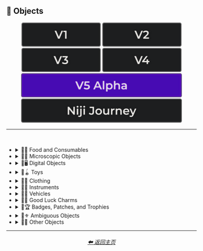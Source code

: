<h2>🎷 Objects</h2>

<div align="center">

[<img src="/Images/Repo_Parts/Buttons/Version_Buttons/button_version_V1_inactive.webp?raw=true" alt="MidJourney V1" height="64" />](/Pages/MJ_V1/Style_Pages/Sphere/Objects.md)
[<img src="/Images/Repo_Parts/Buttons/Version_Buttons/button_version_V2_inactive.webp?raw=true" alt="MidJourney V2" height="64" />](/Pages/MJ_V2/Style_Pages/Sphere/Objects.md)
[<img src="/Images/Repo_Parts/Buttons/Version_Buttons/button_version_V3_inactive.webp?raw=true" alt="MidJourney V3" height="64" />](/Pages/MJ_V3/Style_Pages/Just_The_Style/Objects.md)
[<img src="/Images/Repo_Parts/Buttons/Version_Buttons/button_version_V4_inactive.webp?raw=true" alt="MidJourney V4" height="64" />](/Pages/MJ_V4/Style_Pages/Just_The_Style/Objects.md)
<br>
[<img src="/Images/Repo_Parts/Buttons/Version_Buttons/button_version_V5_Alpha_active_half.webp?raw=true" alt="MidJourney V5" height="64" />](/Pages/MJ_V5/Style_Pages/Just_The_Style/Objects.md)
[<img src="/Images/Repo_Parts/Buttons/Version_Buttons/button_version_niji_inactive_half.webp?raw=true" alt="Niji Journey" height="64" />](/Pages/Niji_Journey/Style_Pages/Objects.md)


</div>

<hr>
<br>


- <details><summary>🎷🍣 Food and Consumables</summary><p>

  - <details><summary>🍣🥝 Fruits and Vegetables</summary><p><div align="center">

    | Fruit | Vegetable |
    | :-: | :-: |
    | <img src="/Images/MJ_V5/V5_Alpha_1/Midjourney_Styles/Fruit.webp?raw=true" width="256" /> | <img src="/Images/MJ_V5/V5_Alpha_1/Midjourney_Styles/Vegetable.webp?raw=true" width="256" /> |
    
    <br>
    
    | Fig | Mango | Cauliflower |
    | :-: | :-: | :-: |
    | <img src="/Images/MJ_V5/V5_Alpha_1/Midjourney_Styles/Fig.webp?raw=true" width="256" /> | <img src="/Images/MJ_V5/V5_Alpha_1/Midjourney_Styles/Mango.webp?raw=true" width="256" /> | <img src="/Images/MJ_V5/V5_Alpha_1/Midjourney_Styles/Cauliflower.webp?raw=true" width="256" /> |

    </div></p></details>


  - <details><summary>🍣🥩 Meats, Cheeses, and Eggs</summary><p><div align="center">

    | Beef | Wagyu | Tallow |
    | :-: | :-: | :-: |
    | <img src="/Images/MJ_V5/V5_Alpha_1/Midjourney_Styles/Beef.webp?raw=true" width="256" /> | <img src="/Images/MJ_V5/V5_Alpha_1/Midjourney_Styles/Wagyu.webp?raw=true" width="256" /> | <img src="/Images/MJ_V5/V5_Alpha_1/Midjourney_Styles/Tallow.webp?raw=true" width="256" /> |
    
    <br>
    
    | Pork | Bacon |
    | :-: | :-: |
    | <img src="/Images/MJ_V5/V5_Alpha_1/Midjourney_Styles/Pork.webp?raw=true" width="256" /> | <img src="/Images/MJ_V5/V5_Alpha_1/Midjourney_Styles/Bacon.webp?raw=true" width="256" /> |

    <br>

    | Cheese |
    | :-: |
    | <img src="/Images/MJ_V5/V5_Alpha_1/Midjourney_Styles/Cheese.webp?raw=true" width="256" /> |

    <br>
    
    | Egg | Egg Yolk |
    | :-: | :-: |
    | <img src="/Images/MJ_V5/V5_Alpha_1/Midjourney_Styles/Egg.webp?raw=true" width="256" /> | <img src="/Images/MJ_V5/V5_Alpha_1/Midjourney_Styles/Egg_Yolk.webp?raw=true" width="256" /> |

    </div></p></details>


  - <details><summary>🍣🍞 Bread</summary><p><div align="center">

    | Bread | Made of Bread | Pretzel |
    | :-: | :-: | :-: |
    | <img src="/Images/MJ_V5/V5_Alpha_1/Midjourney_Styles/Bread.webp?raw=true" width="256" /> | <img src="/Images/MJ_V5/V5_Alpha_1/Midjourney_Styles/Made_of_Bread.webp?raw=true" width="256" /> | <img src="/Images/MJ_V5/V5_Alpha_1/Midjourney_Styles/Pretzel.webp?raw=true" width="256" /> |

    <br>
    
    | Shortcrust-Pastry | Flaky-Pastry | Puff-Pastry |
    | :-: | :-: | :-: |
    | <img src="/Images/MJ_V5/V5_Alpha_1/Midjourney_Styles/Shortcrust-Pastry.webp?raw=true" width="256" /> | <img src="/Images/MJ_V5/V5_Alpha_1/Midjourney_Styles/Flaky-Pastry.webp?raw=true" width="256" /> | <img src="/Images/MJ_V5/V5_Alpha_1/Midjourney_Styles/Puff-Pastry.webp?raw=true" width="256" /> |

    <br>

    | Choux-Pastry | Phyllo |
    | :-: | :-: |
    | <img src="/Images/MJ_V5/V5_Alpha_1/Midjourney_Styles/Choux-Pastry.webp?raw=true" width="256" /> | <img src="/Images/MJ_V5/V5_Alpha_1/Midjourney_Styles/Phyllo.webp?raw=true" width="256" /> |

    </div></p></details>


  - <details><summary>🍣🥜 Nuts and Beans</summary><p><div align="center">

    | Beans |
    | :-: |
    | <img src="/Images/MJ_V5/V5_Alpha_1/Midjourney_Styles/Beans.webp?raw=true" width="256" /> |

    <br>

    | Peanut |
    | :-: |
    | <img src="/Images/MJ_V5/V5_Alpha_1/Midjourney_Styles/Peanut.webp?raw=true" width="256" /> |

    <br>
    
    | Coconut |
    | :-: |
    | <img src="/Images/MJ_V5/V5_Alpha_1/Midjourney_Styles/Coconut.webp?raw=true" width="256" /> |

    </div></p></details>


  - <details><summary>🍣🍲 Dishes and Meals</summary><p><div align="center">

    | Pizza | Hotdog |
    | :-: | :-: |
    | <img src="/Images/MJ_V5/V5_Alpha_1/Midjourney_Styles/Pizza.webp?raw=true" width="256" /> | <img src="/Images/MJ_V5/V5_Alpha_1/Midjourney_Styles/Hotdog.webp?raw=true" width="256" /> |
    
    <br>
    
    | Pasta | Spaghetti | Fettuccine |
    | :-: | :-: | :-: |
    | <img src="/Images/MJ_V5/V5_Alpha_1/Midjourney_Styles/Pasta.webp?raw=true" width="256" /> | <img src="/Images/MJ_V5/V5_Alpha_1/Midjourney_Styles/Spaghetti.webp?raw=true" width="256" /> | <img src="/Images/MJ_V5/V5_Alpha_1/Midjourney_Styles/Fettuccine.webp?raw=true" width="256" /> |

    <br>

    | Gnocchi |
    | :-: |
    | <img src="/Images/MJ_V5/V5_Alpha_1/Midjourney_Styles/Gnocchi.webp?raw=true" width="256" /> |

    <br>

    | Macaroni and Cheese |
    | :-: |
    | <img src="/Images/MJ_V5/V5_Alpha_1/Midjourney_Styles/Macaroni_and_Cheese.webp?raw=true" width="256" /> |

    </div></p></details>


  - <details><summary>🍣🥫 Sauces, Spreads, and Oils</summary><p><div align="center">
        
    | Vegetable Oil | Olive Oil |
    | :-: | :-: |
    | <img src="/Images/MJ_V5/V5_Alpha_1/Midjourney_Styles/Vegetable_Oil.webp?raw=true" width="256" /> | <img src="/Images/MJ_V5/V5_Alpha_1/Midjourney_Styles/Olive_Oil.webp?raw=true" width="256" /> |

    <br>

    | Butter | Margarine |
    | :-: | :-: |
    | <img src="/Images/MJ_V5/V5_Alpha_1/Midjourney_Styles/Butter.webp?raw=true" width="256" /> | <img src="/Images/MJ_V5/V5_Alpha_1/Midjourney_Styles/Margarine.webp?raw=true" width="256" /> |

    <br>

    | Peanut Butter | Jelly |
    | :-: | :-: |
    | <img src="/Images/MJ_V5/V5_Alpha_1/Midjourney_Styles/Peanut_Butter.webp?raw=true" width="256" /> | <img src="/Images/MJ_V5/V5_Alpha_1/Midjourney_Styles/Jelly.webp?raw=true" width="256" /> |

    <br>
    
    | Alfredo |
    | :-: |
    | <img src="/Images/MJ_V5/V5_Alpha_1/Midjourney_Styles/Alfredo.webp?raw=true" width="256" /> |	
    
    <br>
    
    | Sour Cream | Sauce | Pasta Sauce |
    | :-: | :-: | :-: |
    | <img src="/Images/MJ_V5/V5_Alpha_1/Midjourney_Styles/Sour_Cream.webp?raw=true" width="256" /> | <img src="/Images/MJ_V5/V5_Alpha_1/Midjourney_Styles/Sauce.webp?raw=true" width="256" /> | <img src="/Images/MJ_V5/V5_Alpha_1/Midjourney_Styles/Pasta_Sauce.webp?raw=true" width="256" /> |

    <br>
    
    | Ketchup | Mustard |
    | :-: | :-: |
    | <img src="/Images/MJ_V5/V5_Alpha_1/Midjourney_Styles/Ketchup.webp?raw=true" width="256" /> | <img src="/Images/MJ_V5/V5_Alpha_1/Midjourney_Styles/Mustard.webp?raw=true" width="256" /> |

    <br>

    | Mayonnaise | Mayo |
    | :-: | :-: |
    | <img src="/Images/MJ_V5/V5_Alpha_1/Midjourney_Styles/Mayonnaise.webp?raw=true" width="256" /> | <img src="/Images/MJ_V5/V5_Alpha_1/Midjourney_Styles/Mayo.webp?raw=true" width="256" /> |
        
    </div></p></details>


  - <details><summary>🍣🌿 Herbs and Spices</summary><p><div align="center">

    | Cinnamon |
    | :-: |
    | <img src="/Images/MJ_V5/V5_Alpha_1/Midjourney_Styles/Cinnamon.webp?raw=true" width="256" /> |

    </div></p></details>


  - <details><summary>🍣🍭 Candy and Sweets</summary><p><div align="center">

    | Cake | Wedding Cake | Cake Decorating |
    | :-: | :-: | :-: |
    | <img src="/Images/MJ_V5/V5_Alpha_1/Midjourney_Styles/Cake.webp?raw=true" width="256" /> | <img src="/Images/MJ_V5/V5_Alpha_1/Midjourney_Styles/Wedding_Cake.webp?raw=true" width="256" /> | <img src="/Images/MJ_V5/V5_Alpha_1/Midjourney_Styles/Cake_Decorating.webp?raw=true" width="256" /> |
    
    <br>
    
    | Brownies |
    | :-: |
    | <img src="/Images/MJ_V5/V5_Alpha_1/Midjourney_Styles/Brownies.webp?raw=true" width="256" /> |

    <br>
    
    | Churros | Syrup | Maple Syrup |
    | :-: | :-: | :-: |
    | <img src="/Images/MJ_V5/V5_Alpha_1/Midjourney_Styles/Churros.webp?raw=true" width="256" /> | <img src="/Images/MJ_V5/V5_Alpha_1/Midjourney_Styles/Syrup.webp?raw=true" width="256" /> | <img src="/Images/MJ_V5/V5_Alpha_1/Midjourney_Styles/Maple_Syrup.webp?raw=true" width="256" /> |
    
    <br>
    
    | Cream | Whipped Cream | Ice Cream |
    | :-: | :-: | :-: |
    | <img src="/Images/MJ_V5/V5_Alpha_1/Midjourney_Styles/Cream.webp?raw=true" width="256" /> | <img src="/Images/MJ_V5/V5_Alpha_1/Midjourney_Styles/Whipped_Cream.webp?raw=true" width="256" /> | <img src="/Images/MJ_V5/V5_Alpha_1/Midjourney_Styles/Ice_Cream.webp?raw=true" width="256" /> |
    
    <br>
    
    | Candy | Lollipop | Taffy |
    | :-: | :-: | :-: |
    | <img src="/Images/MJ_V5/V5_Alpha_1/Midjourney_Styles/Candy.webp?raw=true" width="256" /> | <img src="/Images/MJ_V5/V5_Alpha_1/Midjourney_Styles/Lollipop.webp?raw=true" width="256" /> | <img src="/Images/MJ_V5/V5_Alpha_1/Midjourney_Styles/Taffy.webp?raw=true" width="256" /> |
    
    <br>
    
    | Cotton-Candy | Candy-Floss |
    | :-: | :-: |
    | <img src="/Images/MJ_V5/V5_Alpha_1/Midjourney_Styles/Cotton-Candy.webp?raw=true" width="256" /> | <img src="/Images/MJ_V5/V5_Alpha_1/Midjourney_Styles/Candy-Floss.webp?raw=true" width="256" /> |
    
    <br>
    
    | Gummy Candy | Gummies |
    | :-: | :-: |
    | <img src="/Images/MJ_V5/V5_Alpha_1/Midjourney_Styles/Gummy_Candy.webp?raw=true" width="256" /> | <img src="/Images/MJ_V5/V5_Alpha_1/Midjourney_Styles/Gummies.webp?raw=true" width="256" /> |

    <br>

    | Chocolate | Caramel |
    | :-: | :-: |
    | <img src="/Images/MJ_V5/V5_Alpha_1/Midjourney_Styles/Chocolate.webp?raw=true" width="256" /> | <img src="/Images/MJ_V5/V5_Alpha_1/Midjourney_Styles/Caramel.webp?raw=true" width="256" /> |
    
    <br>

    | Marzipan | Gum Paste | Modeling Chocolate |
    | :-: | :-: | :-: |
    | <img src="/Images/MJ_V5/V5_Alpha_1/Midjourney_Styles/Marzipan.webp?raw=true" width="256" /> | <img src="/Images/MJ_V5/V5_Alpha_1/Midjourney_Styles/Gum_Paste.webp?raw=true" width="256" /> | <img src="/Images/MJ_V5/V5_Alpha_1/Midjourney_Styles/Modeling_Chocolate.webp?raw=true" width="256" /> |

    <br>

    | Sprinkles | Nonpareils |
    | :-: | :-: |
    | <img src="/Images/MJ_V5/V5_Alpha_1/Midjourney_Styles/Sprinkles.webp?raw=true" width="256" /> | <img src="/Images/MJ_V5/V5_Alpha_1/Midjourney_Styles/Nonpareils.webp?raw=true" width="256" /> |

    <br>

    | Fondant Icing | Royal Icing |
    | :-: | :-: |
    | <img src="/Images/MJ_V5/V5_Alpha_1/Midjourney_Styles/Fondant_Icing.webp?raw=true" width="256" /> | <img src="/Images/MJ_V5/V5_Alpha_1/Midjourney_Styles/Royal_Icing.webp?raw=true" width="256" /> |

    <br>
    
    | Honeycomb | Creme Brule |
    | :-: | :-: |
    | <img src="/Images/MJ_V5/V5_Alpha_1/Midjourney_Styles/Honeycomb.webp?raw=true" width="256" /> | <img src="/Images/MJ_V5/V5_Alpha_1/Midjourney_Styles/Creme_Brule.webp?raw=true" width="256" /> |
    
    <br>
    
    | Eclair | Cannoli | Fruit-Tart |
    | :-: | :-: | :-: |
    | <img src="/Images/MJ_V5/V5_Alpha_1/Midjourney_Styles/Eclair.webp?raw=true" width="256" /> | <img src="/Images/MJ_V5/V5_Alpha_1/Midjourney_Styles/Cannoli.webp?raw=true" width="256" /> | <img src="/Images/MJ_V5/V5_Alpha_1/Midjourney_Styles/Fruit-Tart.webp?raw=true" width="256" /> |

    <br>

    | Gumdrop | Gum |
    | :-: | :-: |
    | <img src="/Images/MJ_V5/V5_Alpha_1/Midjourney_Styles/Gumdrop.webp?raw=true" width="256" /> | <img src="/Images/MJ_V5/V5_Alpha_1/Midjourney_Styles/Gum.webp?raw=true" width="256" /> |

    <br>
    
    | Dessertwave |
    | :-: |
    | <img src="/Images/MJ_V5/V5_Alpha_1/Midjourney_Styles/Dessertwave.webp?raw=true" width="256" /> |

    </div></p></details>


  - <details><summary>🍣🍺 Beverages</summary><p><div align="center">

    | Soda | Coffee | Tea |
    | :-: | :-: | :-: |
    | <img src="/Images/MJ_V5/V5_Alpha_1/Midjourney_Styles/Soda.webp?raw=true" width="256" /> | <img src="/Images/MJ_V5/V5_Alpha_1/Midjourney_Styles/Coffee.webp?raw=true" width="256" /> | <img src="/Images/MJ_V5/V5_Alpha_1/Midjourney_Styles/Tea.webp?raw=true" width="256" /> |

    <br>
    
    | Wine | White-Wine | Red-Wine |
    | :-: | :-: | :-: |
    | <img src="/Images/MJ_V5/V5_Alpha_1/Midjourney_Styles/Wine.webp?raw=true" width="256" /> | <img src="/Images/MJ_V5/V5_Alpha_1/Midjourney_Styles/White-Wine.webp?raw=true" width="256" /> | <img src="/Images/MJ_V5/V5_Alpha_1/Midjourney_Styles/Red-Wine.webp?raw=true" width="256" /> |
    
    <br>
    
    | Champagne |
    | :-: |
    | <img src="/Images/MJ_V5/V5_Alpha_1/Midjourney_Styles/Champagne.webp?raw=true" width="256" /> |

    <br>
    
    | Corona | Corona-Phenomenon |
    | :-: | :-: |
    | <img src="/Images/MJ_V5/V5_Alpha_1/Midjourney_Styles/Corona.webp?raw=true" width="256" /> | <img src="/Images/MJ_V5/V5_Alpha_1/Midjourney_Styles/Corona-Phenomenon.webp?raw=true" width="256" /> |

    </div></p></details>


  - <details><summary>🍣 Other Food and Consumables</summary><p><div align="center">

    | Food |
    | :-: |
    | <img src="/Images/MJ_V5/V5_Alpha_1/Midjourney_Styles/Food.webp?raw=true" width="256" /> |

    <br>

    | Macaroni |
    | :-: |
    | <img src="/Images/MJ_V5/V5_Alpha_1/Midjourney_Styles/Macaroni.webp?raw=true" width="256" /> |

    <br>

    | Gelatin | Agar |
    | :-: | :-: |
    | <img src="/Images/MJ_V5/V5_Alpha_1/Midjourney_Styles/Gelatin.webp?raw=true" width="256" /> | <img src="/Images/MJ_V5/V5_Alpha_1/Midjourney_Styles/Agar.webp?raw=true" width="256" /> |

    <br>
    
    | Edible Ink | Food Coloring | Food Dye |
    | :-: | :-: | :-: |
    | <img src="/Images/MJ_V5/V5_Alpha_1/Midjourney_Styles/Edible_Ink.webp?raw=true" width="256" /> | <img src="/Images/MJ_V5/V5_Alpha_1/Midjourney_Styles/Food_Coloring.webp?raw=true" width="256" /> | <img src="/Images/MJ_V5/V5_Alpha_1/Midjourney_Styles/Food_Dye.webp?raw=true" width="256" /> |

    <br>
    
    | Deep-Fried | Molecular Gastronomy |
    | :-: | :-: |
    | <img src="/Images/MJ_V5/V5_Alpha_1/Midjourney_Styles/Deep-Fried.webp?raw=true" width="256" /> | <img src="/Images/MJ_V5/V5_Alpha_1/Midjourney_Styles/Molecular_Gastronomy.webp?raw=true" width="256" /> |

    <br>
    
    | Tincture |
    | :-: |
    | <img src="/Images/MJ_V5/V5_Alpha_1/Midjourney_Styles/Tincture.webp?raw=true" width="256" /> |
    
    <br>

    | Toothpaste |
    | :-: |
    | <img src="/Images/MJ_V5/V5_Alpha_1/Midjourney_Styles/Toothpaste.webp?raw=true" width="256" /> |

    </div></p></details>

  </p></details>


- <details><summary>🎷🦠 Microscopic Objects</summary><p><div align="center">

    | Atom | Fullerene | Nanoparticle |
    | :-: | :-: | :-: |
    | <img src="/Images/MJ_V5/V5_Alpha_1/Midjourney_Styles/Atom.webp?raw=true" width="256" /> | <img src="/Images/MJ_V5/V5_Alpha_1/Midjourney_Styles/Fullerene.webp?raw=true" width="256" /> | <img src="/Images/MJ_V5/V5_Alpha_1/Midjourney_Styles/Nanoparticle.webp?raw=true" width="256" /> |

    <br>

    | Cells | Cellular |
    | :-: | :-: |
    | <img src="/Images/MJ_V5/V5_Alpha_1/Midjourney_Styles/Cells.webp?raw=true" width="256" /> | <img src="/Images/MJ_V5/V5_Alpha_1/Midjourney_Styles/Cellular.webp?raw=true" width="256" /> |

    <br>
    
    | Mitochondria | Mitosis |
    | :-: | :-: |
    | <img src="/Images/MJ_V5/V5_Alpha_1/Midjourney_Styles/Mitochondria.webp?raw=true" width="256" /> | <img src="/Images/MJ_V5/V5_Alpha_1/Midjourney_Styles/Mitosis.webp?raw=true" width="256" /> |

    <br>

    | DNA | Bacteria | Enzyme |
    | :-: | :-: | :-: |
    | <img src="/Images/MJ_V5/V5_Alpha_1/Midjourney_Styles/DNA.webp?raw=true" width="256" /> | <img src="/Images/MJ_V5/V5_Alpha_1/Midjourney_Styles/Bacteria.webp?raw=true" width="256" /> | <img src="/Images/MJ_V5/V5_Alpha_1/Midjourney_Styles/Enzyme.webp?raw=true" width="256" /> |

  </div></p></details>


- <details><summary>🎷🖥 Digital Objects</summary><p><div align="center">

    | Computer | Display |
    | :-: | :-: |
    | <img src="/Images/MJ_V5/V5_Alpha_1/Midjourney_Styles/Computer.webp?raw=true" width="256" /> | <img src="/Images/MJ_V5/V5_Alpha_1/Midjourney_Styles/Display.webp?raw=true" width="256" /> |

    <br>
    
    | Camera | Lens | Film |
    | :-: | :-: | :-: |
    | <img src="/Images/MJ_V5/V5_Alpha_1/Midjourney_Styles/Camera.webp?raw=true" width="256" /> | <img src="/Images/MJ_V5/V5_Alpha_1/Midjourney_Styles/Lens.webp?raw=true" width="256" /> | <img src="/Images/MJ_V5/V5_Alpha_1/Midjourney_Styles/Film.webp?raw=true" width="256" /> |
    
    <br>

    | Vinyl Record | CD |
    | :-: | :-: |
    | <img src="/Images/MJ_V5/V5_Alpha_1/Midjourney_Styles/Vinyl_Record.webp?raw=true" width="256" /> | <img src="/Images/MJ_V5/V5_Alpha_1/Midjourney_Styles/CD.webp?raw=true" width="256" /> |

    <br>

    | DVD | Blu-Ray Disc |
    | :-: | :-: |
    | <img src="/Images/MJ_V5/V5_Alpha_1/Midjourney_Styles/DVD.webp?raw=true" width="256" /> | <img src="/Images/MJ_V5/V5_Alpha_1/Midjourney_Styles/Blu-Ray_Disc.webp?raw=true" width="256" /> |

    <br>

    | Videocasette |
    | :-: |
    | <img src="/Images/MJ_V5/V5_Alpha_1/Midjourney_Styles/Videocasette.webp?raw=true" width="256" /> |

    <br>

    | Capacitance Electronic Disc | LaserDisc | Holographic Versatile Disc |
    | :-: | :-: | :-: |
    | <img src="/Images/MJ_V5/V5_Alpha_1/Midjourney_Styles/Capacitance_Electronic_Disc.webp?raw=true" width="256" /> | <img src="/Images/MJ_V5/V5_Alpha_1/Midjourney_Styles/LaserDisc.webp?raw=true" width="256" /> | <img src="/Images/MJ_V5/V5_Alpha_1/Midjourney_Styles/Holographic_Versatile_Disc.webp?raw=true" width="256" /> |

    <br>
    
    | Transistor | Diode |
    | :-: | :-: |
    | <img src="/Images/MJ_V5/V5_Alpha_1/Midjourney_Styles/Transistor.webp?raw=true" width="256" /> | <img src="/Images/MJ_V5/V5_Alpha_1/Midjourney_Styles/Diode.webp?raw=true" width="256" /> |

    <br>
    
    | Wires | Cables |
    | :-: | :-: |
    | <img src="/Images/MJ_V5/V5_Alpha_1/Midjourney_Styles/Wires.webp?raw=true" width="256" /> | <img src="/Images/MJ_V5/V5_Alpha_1/Midjourney_Styles/Cables.webp?raw=true" width="256" /> |

    <br>

    | Flux Capacitor |
    | :-: |
    | <img src="/Images/MJ_V5/V5_Alpha_1/Midjourney_Styles/Flux_Capacitor.webp?raw=true" width="256" /> |

    <br>
    
    | Clock | Analog-Clock | Digital-Clock |
    | :-: | :-: | :-: |
    | <img src="/Images/MJ_V5/V5_Alpha_1/Midjourney_Styles/Clock.webp?raw=true" width="256" /> | <img src="/Images/MJ_V5/V5_Alpha_1/Midjourney_Styles/Analog-Clock.webp?raw=true" width="256" /> | <img src="/Images/MJ_V5/V5_Alpha_1/Midjourney_Styles/Digital-Clock.webp?raw=true" width="256" /> |
    
    <br>
    
    | Wristwatch |
    | :-: |
    | <img src="/Images/MJ_V5/V5_Alpha_1/Midjourney_Styles/Wristwatch.webp?raw=true" width="256" /> |

  </div></p></details>


- <details><summary>🎷🪀 Toys</summary><p><div align="center">

    | Toy |
    | :-: |
    | <img src="/Images/MJ_V5/V5_Alpha_1/Midjourney_Styles/Toy.webp?raw=true" width="256" /> |

    <br>

    | Pinwheel | Slinky | Newtons-Cradle |
    | :-: | :-: | :-: |
    | <img src="/Images/MJ_V5/V5_Alpha_1/Midjourney_Styles/Pinwheel.webp?raw=true" width="256" /> | <img src="/Images/MJ_V5/V5_Alpha_1/Midjourney_Styles/Slinky.webp?raw=true" width="256" /> | <img src="/Images/MJ_V5/V5_Alpha_1/Midjourney_Styles/Newtons-Cradle.webp?raw=true" width="256" /> |

    <br>

    | Jigsaw | Puzzle | Tangram |
    | :-: | :-: | :-: |
    | <img src="/Images/MJ_V5/V5_Alpha_1/Midjourney_Styles/Jigsaw.webp?raw=true" width="256" /> | <img src="/Images/MJ_V5/V5_Alpha_1/Midjourney_Styles/Puzzle.webp?raw=true" width="256" /> | <img src="/Images/MJ_V5/V5_Alpha_1/Midjourney_Styles/Tangram.webp?raw=true" width="256" /> |

    <br>

    | Maze |
    | :-: |
    | <img src="/Images/MJ_V5/V5_Alpha_1/Midjourney_Styles/Maze.webp?raw=true" width="256" /> |
    
    <br>
    
    | Stress Ball | Koosh Ball | Koosh |
    | :-: | :-: | :-: |
    | <img src="/Images/MJ_V5/V5_Alpha_1/Midjourney_Styles/Stress_Ball.webp?raw=true" width="256" /> | <img src="/Images/MJ_V5/V5_Alpha_1/Midjourney_Styles/Koosh_Ball.webp?raw=true" width="256" /> | <img src="/Images/MJ_V5/V5_Alpha_1/Midjourney_Styles/Koosh.webp?raw=true" width="256" /> |

    <br>

    | Beach-Ball | Ball Pit | Zorb |
    | :-: | :-: | :-: |
    | <img src="/Images/MJ_V5/V5_Alpha_1/Midjourney_Styles/Beach-Ball.webp?raw=true" width="256" /> | <img src="/Images/MJ_V5/V5_Alpha_1/Midjourney_Styles/Ball_Pit.webp?raw=true" width="256" /> | <img src="/Images/MJ_V5/V5_Alpha_1/Midjourney_Styles/Zorb.webp?raw=true" width="256" /> |

    <br>

    | Rubik's Cube | Kinetic-Sand |
    | :-: | :-: |
    | <img src="/Images/MJ_V5/V5_Alpha_1/Midjourney_Styles/Rubiks_Cube.webp?raw=true" width="256" /> | <img src="/Images/MJ_V5/V5_Alpha_1/Midjourney_Styles/Kinetic-Sand.webp?raw=true" width="256" /> |

    <br>
    
    | Cards | Dominoes | Marbles |
    | :-: | :-: | :-: |
    | <img src="/Images/MJ_V5/V5_Alpha_1/Midjourney_Styles/Cards.webp?raw=true" width="256" /> | <img src="/Images/MJ_V5/V5_Alpha_1/Midjourney_Styles/Dominoes.webp?raw=true" width="256" /> | <img src="/Images/MJ_V5/V5_Alpha_1/Midjourney_Styles/Marbles.webp?raw=true" width="256" /> |
    
    <br>
    
    | Chess | Pogs |
    | :-: | :-: |
    | <img src="/Images/MJ_V5/V5_Alpha_1/Midjourney_Styles/Chess.webp?raw=true" width="256" /> | <img src="/Images/MJ_V5/V5_Alpha_1/Midjourney_Styles/Pogs.webp?raw=true" width="256" /> |

    <br>
    
    | Lego | Lego-Mindstorms | Lego-Mindstorms-NXT |
    | :-: | :-: | :-: |
    | <img src="/Images/MJ_V5/V5_Alpha_1/Midjourney_Styles/Lego.webp?raw=true" width="256" /> | <img src="/Images/MJ_V5/V5_Alpha_1/Midjourney_Styles/Lego-Mindstorms.webp?raw=true" width="256" /> | <img src="/Images/MJ_V5/V5_Alpha_1/Midjourney_Styles/Lego-Mindstorms-NXT.webp?raw=true" width="256" /> |
    
    <br>
    
    | Lincoln-Logs | Megablocks |
    | :-: | :-: |
    | <img src="/Images/MJ_V5/V5_Alpha_1/Midjourney_Styles/Lincoln-Logs.webp?raw=true" width="256" /> | <img src="/Images/MJ_V5/V5_Alpha_1/Midjourney_Styles/Megablocks.webp?raw=true" width="256" /> |
    
    <br>
    
    | Etch-A-Sketch | Lite-Brite |
    | :-: | :-: |
    | <img src="/Images/MJ_V5/V5_Alpha_1/Midjourney_Styles/Etch-a-Sketch.webp?raw=true" width="256" /> | <img src="/Images/MJ_V5/V5_Alpha_1/Midjourney_Styles/Lite-Brite.webp?raw=true" width="256" /> |

  </div></p></details>


- <details><summary>🎷👚 Clothing</summary><p><div align="center">

    | Uniform | Outfit | Wearable |
    | :-: | :-: | :-: |
    | <img src="/Images/MJ_V5/V5_Alpha_1/Midjourney_Styles/Uniform.webp?raw=true" width="256" /> | <img src="/Images/MJ_V5/V5_Alpha_1/Midjourney_Styles/Outfit.webp?raw=true" width="256" /> | <img src="/Images/MJ_V5/V5_Alpha_1/Midjourney_Styles/Wearable.webp?raw=true" width="256" /> |

    <br>

    | Jeans |
    | :-: |
    | <img src="/Images/MJ_V5/V5_Alpha_1/Midjourney_Styles/Jeans.webp?raw=true" width="256" /> |

    <br>
    
    | Tuxedo | Polo | Fedora |
    | :-: | :-: | :-: |
    | <img src="/Images/MJ_V5/V5_Alpha_1/Midjourney_Styles/Tuxedo.webp?raw=true" width="256" /> | <img src="/Images/MJ_V5/V5_Alpha_1/Midjourney_Styles/Polo.webp?raw=true" width="256" /> | <img src="/Images/MJ_V5/V5_Alpha_1/Midjourney_Styles/Fedora.webp?raw=true" width="256" /> |

    <br>

    | Dress | Dressed |
    | :-: | :-: |
    | <img src="/Images/MJ_V5/V5_Alpha_1/Midjourney_Styles/Dress.webp?raw=true" width="256" /> | <img src="/Images/MJ_V5/V5_Alpha_1/Midjourney_Styles/Dressed.webp?raw=true" width="256" /> |

    <br>

    | Shoe | Shoes | Hat |
    | :-: | :-: | :-: |
    | <img src="/Images/MJ_V5/V5_Alpha_1/Midjourney_Styles/Shoe.webp?raw=true" width="256" /> | <img src="/Images/MJ_V5/V5_Alpha_1/Midjourney_Styles/Shoes.webp?raw=true" width="256" /> | <img src="/Images/MJ_V5/V5_Alpha_1/Midjourney_Styles/Hat.webp?raw=true" width="256" /> |
    
    <br>

    | Glasses | Wearing Glasses |
    | :-: | :-: |
    | <img src="/Images/MJ_V5/V5_Alpha_1/Midjourney_Styles/Glasses.webp?raw=true" width="256" /> | <img src="/Images/MJ_V5/V5_Alpha_1/Midjourney_Styles/Wearing_Glasses.webp?raw=true" width="256" /> |

    <br>

    | Sunglasses | Wearing Sunglasses |
    | :-: | :-: |
    | <img src="/Images/MJ_V5/V5_Alpha_1/Midjourney_Styles/Sunglasses.webp?raw=true" width="256" /> | <img src="/Images/MJ_V5/V5_Alpha_1/Midjourney_Styles/Wearing_Sunglasses.webp?raw=true" width="256" /> |

    <br>
    
    | Necktie | Bow Tie | Bowtie |
    | :-: | :-: | :-: |
    | <img src="/Images/MJ_V5/V5_Alpha_1/Midjourney_Styles/Necktie.webp?raw=true" width="256" /> | <img src="/Images/MJ_V5/V5_Alpha_1/Midjourney_Styles/Bow_Tie.webp?raw=true" width="256" /> | <img src="/Images/MJ_V5/V5_Alpha_1/Midjourney_Styles/Bowtie.webp?raw=true" width="256" /> |

    <br>

    | Jumpsuit |
    | :-: |
    | <img src="/Images/MJ_V5/V5_Alpha_1/Midjourney_Styles/Jumpsuit.webp?raw=true" width="256" /> |

  </div></p></details>


- <details><summary>🎷🎺 Instruments</summary><p><div align="center">

    | Instrument |
    | :-: |
    | <img src="/Images/MJ_V5/V5_Alpha_1/Midjourney_Styles/Instrument.webp?raw=true" width="256" /> |
    
    <br>

    | Piano | Accordion | Saxophone |
    | :-: | :-: | :-: |
    | <img src="/Images/MJ_V5/V5_Alpha_1/Midjourney_Styles/Piano.webp?raw=true" width="256" /> | <img src="/Images/MJ_V5/V5_Alpha_1/Midjourney_Styles/Accordion.webp?raw=true" width="256" /> | <img src="/Images/MJ_V5/V5_Alpha_1/Midjourney_Styles/Saxophone.webp?raw=true" width="256" /> |

  </div></p></details>


- <details><summary>🎷🚗 Vehicles</summary><p><div align="center">

    | Car | Airplane | Rocket Ship |
    | :-: | :-: | :-: |
    | <img src="/Images/MJ_V5/V5_Alpha_1/Midjourney_Styles/Car.webp?raw=true" width="256" /> | <img src="/Images/MJ_V5/V5_Alpha_1/Midjourney_Styles/Airplane.webp?raw=true" width="256" /> | <img src="/Images/MJ_V5/V5_Alpha_1/Midjourney_Styles/Rocket_Ship.webp?raw=true" width="256" /> |
    
    <br>
    
    | Blimp | Hot Air Balloon |
    | :-: | :-: |
    | <img src="/Images/MJ_V5/V5_Alpha_1/Midjourney_Styles/Blimp.webp?raw=true" width="256" /> | <img src="/Images/MJ_V5/V5_Alpha_1/Midjourney_Styles/Hot_Air_Balloon.webp?raw=true" width="256" /> |

    <br>
    
    | Auto |
    | :-: |
    | <img src="/Images/MJ_V5/V5_Alpha_1/Midjourney_Styles/Auto.webp?raw=true" width="256" /> |

  </div></p></details>


- <details><summary>🎷🍀 Good Luck Charms</summary><p><div align="center">

    | Charm | Good-Luck-Charm |
    | :-: | :-: |
    | <img src="/Images/MJ_V5/V5_Alpha_1/Midjourney_Styles/Charm.webp?raw=true" width="256" /> | <img src="/Images/MJ_V5/V5_Alpha_1/Midjourney_Styles/Good-Luck-Charm.webp?raw=true" width="256" /> |
    
    <br>
    
    | Horseshoe | Amulet | Dreamcatcher |
    | :-: | :-: | :-: |
    | <img src="/Images/MJ_V5/V5_Alpha_1/Midjourney_Styles/Horseshoe.webp?raw=true" width="256" /> | <img src="/Images/MJ_V5/V5_Alpha_1/Midjourney_Styles/Amulet.webp?raw=true" width="256" /> | <img src="/Images/MJ_V5/V5_Alpha_1/Midjourney_Styles/Dreamcatcher.webp?raw=true" width="256" /> |

  </div></p></details>


- <details><summary>🎷🏆 Badges, Patches, and Trophies</summary><p><div align="center">

    | Badge | Heraldic Badge |
    | :-: | :-: |
    | <img src="/Images/MJ_V5/V5_Alpha_1/Midjourney_Styles/Badge.webp?raw=true" width="256" /> | <img src="/Images/MJ_V5/V5_Alpha_1/Midjourney_Styles/Heraldic_Badge.webp?raw=true" width="256" /> |
    
    <br>
    
    | Trophy | Gorget Patch |
    | :-: | :-: |
    | <img src="/Images/MJ_V5/V5_Alpha_1/Midjourney_Styles/Trophy.webp?raw=true" width="256" /> | <img src="/Images/MJ_V5/V5_Alpha_1/Midjourney_Styles/Gorget_Patch.webp?raw=true" width="256" /> |

  </div></p></details>


- <details><summary>🎷⚜ Ambiguous Objects</summary><p><div align="center">

    | Object |
    | :-: |
    | <img src="/Images/MJ_V5/V5_Alpha_1/Midjourney_Styles/Object.webp?raw=true" width="256" /> |
        
    <br>
    
    | Stuff | Things | Items |
    | :-: | :-: | :-: |
    | <img src="/Images/MJ_V5/V5_Alpha_1/Midjourney_Styles/Stuff.webp?raw=true" width="256" /> | <img src="/Images/MJ_V5/V5_Alpha_1/Midjourney_Styles/Things.webp?raw=true" width="256" /> | <img src="/Images/MJ_V5/V5_Alpha_1/Midjourney_Styles/Items.webp?raw=true" width="256" /> |

    <br>

    | Trinket | Knickknack | Nick-Nack |
    | :-: | :-: | :-: |
    | <img src="/Images/MJ_V5/V5_Alpha_1/Midjourney_Styles/Trinket.webp?raw=true" width="256" /> | <img src="/Images/MJ_V5/V5_Alpha_1/Midjourney_Styles/Knickknack.webp?raw=true" width="256" /> | <img src="/Images/MJ_V5/V5_Alpha_1/Midjourney_Styles/Nick-Nack.webp?raw=true" width="256" /> |
    
    <br>
    
    | Bauble | Curio | Tchotchke |
    | :-: | :-: | :-: |
    | <img src="/Images/MJ_V5/V5_Alpha_1/Midjourney_Styles/Bauble.webp?raw=true" width="256" /> | <img src="/Images/MJ_V5/V5_Alpha_1/Midjourney_Styles/Curio.webp?raw=true" width="256" /> | <img src="/Images/MJ_V5/V5_Alpha_1/Midjourney_Styles/Tchotchke.webp?raw=true" width="256" /> |
    
    <br>
    
    | Doodad | Blobject |
    | :-: | :-: |
    | <img src="/Images/MJ_V5/V5_Alpha_1/Midjourney_Styles/Doodad.webp?raw=true" width="256" /> | <img src="/Images/MJ_V5/V5_Alpha_1/Midjourney_Styles/Blobject.webp?raw=true" width="256" /> |

  </div></p></details>


- <details><summary>🎷🚽 Other Objects</summary><p><div align="center">

    | Dichroic-Prism | Dispersive-Prism | Bubble |
    | :-: | :-: | :-: |
    | <img src="/Images/MJ_V5/V5_Alpha_1/Midjourney_Styles/Dichroic-Prism.webp?raw=true" width="256" /> | <img src="/Images/MJ_V5/V5_Alpha_1/Midjourney_Styles/Dispersive-Prism.webp?raw=true" width="256" /> | <img src="/Images/MJ_V5/V5_Alpha_1/Midjourney_Styles/Bubble.webp?raw=true" width="256" /> |

    <br>

    | Seashell | Toilet | Bean-Bag |
    | :-: | :-: | :-: |
    | <img src="/Images/MJ_V5/V5_Alpha_1/Midjourney_Styles/Seashell.webp?raw=true" width="256" /> | <img src="/Images/MJ_V5/V5_Alpha_1/Midjourney_Styles/Toilet.webp?raw=true" width="256" /> | <img src="/Images/MJ_V5/V5_Alpha_1/Midjourney_Styles/Bean-Bag.webp?raw=true" width="256" /> |
    
    <br>
    
    | Cage | Cheese Grater |
    | :-: | :-: |
    | <img src="/Images/MJ_V5/V5_Alpha_1/Midjourney_Styles/Cage.webp?raw=true" width="256" /> | <img src="/Images/MJ_V5/V5_Alpha_1/Midjourney_Styles/Cheese_Grater.webp?raw=true" width="256" /> |

    <br>

    | Bracelet | Ribbons | Fingerprint |
    | :-: | :-: | :-: |
    | <img src="/Images/MJ_V5/V5_Alpha_1/Midjourney_Styles/Bracelet.webp?raw=true" width="256" /> | <img src="/Images/MJ_V5/V5_Alpha_1/Midjourney_Styles/Ribbons.webp?raw=true" width="256" /> | <img src="/Images/MJ_V5/V5_Alpha_1/Midjourney_Styles/Fingerprint.webp?raw=true" width="256" /> |

    <br>

    | Bling |
    | :-: |
    | <img src="/Images/MJ_V5/V5_Alpha_1/Midjourney_Styles/Bling.webp?raw=true" width="256" /> |

    <br>

    | Tesla Valve |
    | :-: |
    | <img src="/Images/MJ_V5/V5_Alpha_1/Midjourney_Styles/Tesla_Valve.webp?raw=true" width="256" /> |

    <br>
    
    | Flag | Bench | Yardstick |
    | :-: | :-: | :-: |
    | <img src="/Images/MJ_V5/V5_Alpha_1/Midjourney_Styles/Flag.webp?raw=true" width="256" /> | <img src="/Images/MJ_V5/V5_Alpha_1/Midjourney_Styles/Bench.webp?raw=true" width="256" /> | <img src="/Images/MJ_V5/V5_Alpha_1/Midjourney_Styles/Yardstick.webp?raw=true" width="256" /> |

    <br>
    
    | Backdrop | Greenscreen |
    | :-: | :-: |
    | <img src="/Images/MJ_V5/V5_Alpha_1/Midjourney_Styles/Backdrop.webp?raw=true" width="256" /> | <img src="/Images/MJ_V5/V5_Alpha_1/Midjourney_Styles/Greenscreen.webp?raw=true" width="256" /> |
    
    <br>
    
    | Veins |
    | :-: |
    | <img src="/Images/MJ_V5/V5_Alpha_1/Midjourney_Styles/Veins.webp?raw=true" width="256" /> |
    
    <br>
    
    | Bunsen Burner |
    | :-: |
    | <img src="/Images/MJ_V5/V5_Alpha_1/Midjourney_Styles/Bunsen_Burner.webp?raw=true" width="256" /> |
    
    <br>
    
    | Needle | Screw |
    | :-: | :-: |
    | <img src="/Images/MJ_V5/V5_Alpha_1/Midjourney_Styles/Needle.webp?raw=true" width="256" /> | <img src="/Images/MJ_V5/V5_Alpha_1/Midjourney_Styles/Screw.webp?raw=true" width="256" /> |
    
    <br>

    | Nail | Metal Nail |
    | :-: | :-: |
    | <img src="/Images/MJ_V5/V5_Alpha_1/Midjourney_Styles/Nail.webp?raw=true" width="256" /> | <img src="/Images/MJ_V5/V5_Alpha_1/Midjourney_Styles/Metal_Nail.webp?raw=true" width="256" /> |

    <br>
    
    | Paper Clips |
    | :-: |
    | <img src="/Images/MJ_V5/V5_Alpha_1/Midjourney_Styles/Paper_Clips.webp?raw=true" width="256" /> |

    <br>

    | Band-Aid | Bandage | Gauze |
    | :-: | :-: | :-: |
    | <img src="/Images/MJ_V5/V5_Alpha_1/Midjourney_Styles/Band-Aid.webp?raw=true" width="256" /> | <img src="/Images/MJ_V5/V5_Alpha_1/Midjourney_Styles/Bandage.webp?raw=true" width="256" /> | <img src="/Images/MJ_V5/V5_Alpha_1/Midjourney_Styles/Gauze.webp?raw=true" width="256" /> |

    <br>
    
    | Rubber Band | Rubber Band Ball | Silly Band |
    | :-: | :-: | :-: |
    | <img src="/Images/MJ_V5/V5_Alpha_1/Midjourney_Styles/Rubber_Band.webp?raw=true" width="256" /> | <img src="/Images/MJ_V5/V5_Alpha_1/Midjourney_Styles/Rubber_Band_Ball.webp?raw=true" width="256" /> | <img src="/Images/MJ_V5/V5_Alpha_1/Midjourney_Styles/Silly_Band.webp?raw=true" width="256" /> |
    
    <br>
    
    | Balloon |
    | :-: |
    | <img src="/Images/MJ_V5/V5_Alpha_1/Midjourney_Styles/Balloon.webp?raw=true" width="256" /> |
    
    <br>

    | Soap | Lipstick |
    | :-: | :-: |
    | <img src="/Images/MJ_V5/V5_Alpha_1/Midjourney_Styles/Soap.webp?raw=true" width="256" /> | <img src="/Images/MJ_V5/V5_Alpha_1/Midjourney_Styles/Lipstick.webp?raw=true" width="256" /> |

    <br>
    
    | Plume |
    | :-: |
    | <img src="/Images/MJ_V5/V5_Alpha_1/Midjourney_Styles/Plume.webp?raw=true" width="256" /> |

    <br>
    
    | Mat |
    | :-: |
    | <img src="/Images/MJ_V5/V5_Alpha_1/Midjourney_Styles/Mat.webp?raw=true" width="256" /> |

    <br>

    | <br>Teapot<p><div align="center"><i><h6><a href="https://rexwang8.github.io/resource/ai/teapot">@bob</a></h6></i></p> |
    | :-: |
    | <img src="/Images/MJ_V5/V5_Alpha_1/Midjourney_Styles/Teapot.webp?raw=true" width="256" /> |

  </div></p></details>

<hr>
<div align="center">
    <h6><a href="/README.md">⬅ 返回主页</a></h6>
</div>